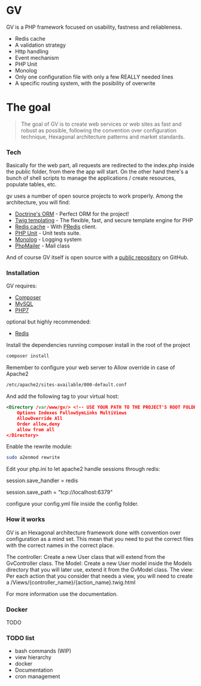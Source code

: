 # GV

GV is a PHP framework focused on usability, fastness and reliableness. 

  - Redis cache
  - A validation strategy
  - Http handling
  - Event mechanism
  - PHP Unit
  - Monolog
  - Only one configuration file with only a few REALLY needed lines
  - A specific routing system, with the posibility of overwrite

# The goal

> The goal of GV is to create web services or web sites 
> as fast and robust as possible, following the 
> convention over configuration technique, Hexagonal architecture patterns and market standards.

### Tech
Basically for the web part, all requests are redirected to the index.php inside the public folder, from 
there the app will start. 
On the other hand there's a bunch of shell scripts to manage the applications / create resources, populate tables, etc.

gv uses a number of open source projects to work properly. Among the architecture, you will find:

* [Doctrine's ORM](http://www.doctrine-project.org/) - Perfect ORM for the project!
* [Twig templating](https://twig.sensiolabs.org/) - The flexible, fast, and secure
template engine for PHP
* [Redis cache](https://redis.io/) - With [PRedis](https://github.com/nrk/predis) client.
* [PHP Unit](https://phpunit.de/) - Unit tests suite.
* [Monolog](https://github.com/Seldaek/monolog) - Logging system
* [PhpMailer](https://github.com/PHPMailer/PHPMailer) - Mail class

And of course GV itself is open source with a [public repository](https://github.com/veraguido/gv) on GitHub.

### Installation
GV requires:
- [Composer](https://getcomposer.org/)
- [MySQL](https://www.mysql.com/)
- [PHP7](http://php.net/)

optional but highly recommended:
- [Redis](https://redis.io/)

Install the dependencies running composer install in the root of the project

```sh
composer install
```

Remember to configure your web server to Allow override in case of Apache2
```sh
/etc/apache2/sites-available/000-default.conf
```

And add the following tag to your virtual host:

```xml
<Directory /var/www/gv/> <!-- USE YOUR PATH TO THE PROJECT'S ROOT FOLDER -->
    Options Indexes FollowSymLinks MultiViews
    AllowOverride All
    Order allow,deny
    allow from all
</Directory>
```

Enable the rewrite module:
```sh
sudo a2enmod rewrite
```
Edit your php.ini to let apache2 handle sessions through redis: 

session.save_handler = redis

session.save_path = "tcp://localhost:6379"

configure your config.yml file inside the config folder.

### How it works
GV is an Hexagonal architecture framework done with convention over configuration as a mind set.
This mean that you need to put the correct files with the correct names in the correct place. 

The controller: Create a new User class that will extend from the GvController class.
The Model: Create a new User model inside the Models directory that you will later use, extend it from the GvModel class.
The view: Per each action that you consider that needs a view, you will need to create a /Views/{controller_name}/{action_name}.twig.html

For more information use the documentation.

### Docker
TODO

### TODO list
- bash commands (WIP)
- view hierarchy
- docker
- Documentation
- cron management
